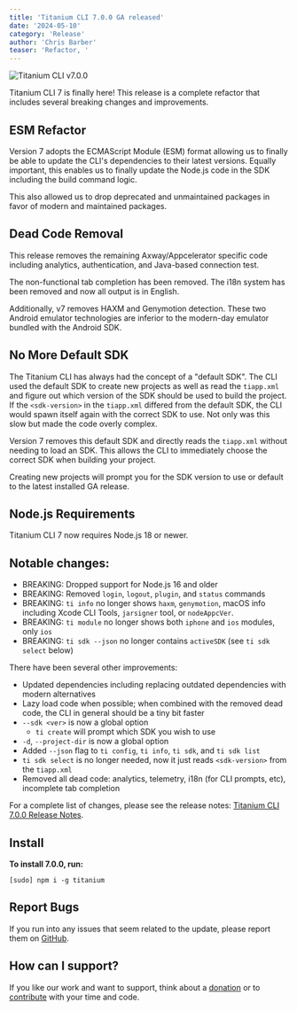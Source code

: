 ```yaml
---
title: 'Titanium CLI 7.0.0 GA released'
date: '2024-05-10'
category: 'Release'
author: 'Chris Barber'
teaser: 'Refactor, '
---
```


![Titanium CLI v7.0.0](/images/cli-7.0.0.png)

Titanium CLI 7 is finally here! This release is a complete refactor that includes several breaking changes and improvements.

## ESM Refactor

Version 7 adopts the ECMAScript Module (ESM) format allowing us to finally be able to update the CLI's dependencies to their latest versions. Equally important, this enables us to finally update the Node.js code in the SDK including the build command logic.

This also allowed us to drop deprecated and unmaintained packages in favor of modern and maintained packages.

## Dead Code Removal

This release removes the remaining Axway/Appcelerator specific code including
analytics, authentication, and Java-based connection test.

The non-functional tab completion has been removed. The i18n system has been removed and now all output is in English.

Additionally, v7 removes HAXM and Genymotion detection. These two Android emulator technologies are inferior to the modern-day emulator bundled with the Android SDK.

## No More Default SDK

The Titanium CLI has always had the concept of a "default SDK". The CLI used the default SDK to create new projects as well as read the `tiapp.xml` and figure out which version of the SDK should be used to build the project. If the `<sdk-version>` in the `tiapp.xml` differed from the default SDK, the CLI would spawn itself again with the correct SDK to use. Not only was this slow but made the code overly complex.

Version 7 removes this default SDK and directly reads the `tiapp.xml` without needing to load an SDK. This allows the CLI to immediately choose the correct SDK when building your project.

Creating new projects will prompt you for the SDK version to use or default to the latest installed GA release.

## Node.js Requirements

Titanium CLI 7 now requires Node.js 18 or newer.

## Notable changes:

  * BREAKING: Dropped support for Node.js 16 and older
  * BREAKING: Removed `login`, `logout`, `plugin`, and `status` commands
  * BREAKING: `ti info` no longer shows `haxm`, `genymotion`, macOS info including Xcode CLI Tools, `jarsigner` tool, or `nodeAppcVer`.
  * BREAKING: `ti module` no longer shows both `iphone` and `ios` modules, only `ios`
  * BREAKING: `ti sdk --json` no longer contains `activeSDK` (see `ti sdk select` below)

There have been several other improvements:

  * Updated dependencies including replacing outdated dependencies with modern alternatives
  * Lazy load code when possible; when combined with the removed dead code, the CLI in general should be a tiny bit faster
  * `--sdk <ver>` is now a global option
    - `ti create` will prompt which SDK you wish to use
  * `-d`, `--project-dir` is now a global option
  * Added `--json` flag to `ti config`, `ti info`, `ti sdk`, and `ti sdk list`
  * `ti sdk select` is no longer needed, now it just reads `<sdk-version>` from the `tiapp.xml`
  * Removed all dead code: analytics, telemetry, i18n (for CLI prompts, etc), incomplete tab completion

For a complete list of changes, please see the release notes: [Titanium CLI 7.0.0 Release Notes](https://github.com/tidev/titanium-cli/releases/tag/v7.0.0).

## Install

**To install 7.0.0, run:**

```
[sudo] npm i -g titanium
```

## Report Bugs

If you run into any issues that seem related to the update, please report them on [GitHub](https://github.com/tidev/titanium-cli/issues).

## How can I support?

If you like our work and want to support, think about a [donation](/donate) or to [contribute](/contribute) with your time and code.
